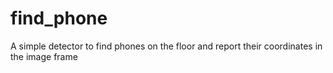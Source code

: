 # find_phone
A simple detector to find phones on the floor and report their coordinates in the image frame

